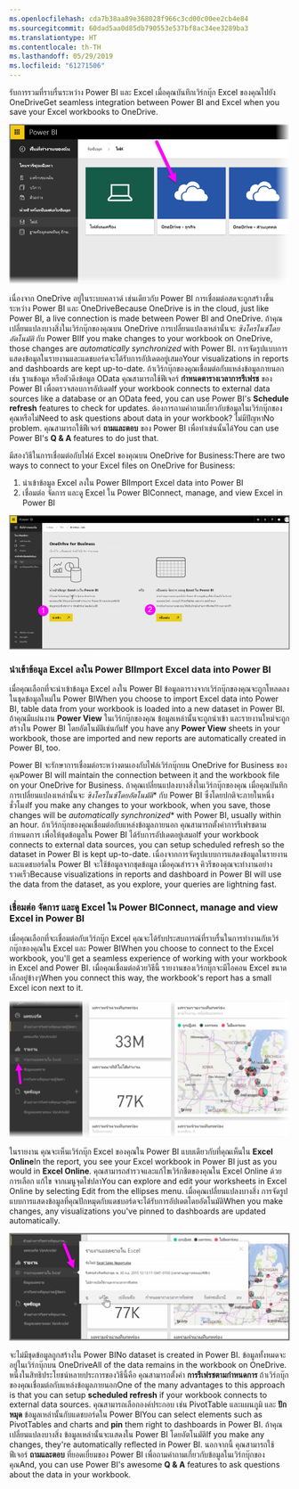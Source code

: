 ```yaml
---
ms.openlocfilehash: cda7b38aa89e368028f966c3cd00c00ee2cb4e84
ms.sourcegitcommit: 60dad5aa0d85db790553e537bf8ac34ee3289ba3
ms.translationtype: HT
ms.contentlocale: th-TH
ms.lasthandoff: 05/29/2019
ms.locfileid: "61271506"
---
```

<span data-ttu-id="72c6d-101">รับการรวมที่ราบรื่นระหว่าง Power BI และ Excel เมื่อคุณบันทึกเวิร์กบุ๊ก Excel ของคุณไปยัง OneDrive</span><span class="sxs-lookup"><span data-stu-id="72c6d-101">Get seamless integration between Power BI and Excel when you save your Excel workbooks to OneDrive.</span></span>

![](media/5-4-connect-onedrive-for-business/5-4_1.png)

<span data-ttu-id="72c6d-102">เนื่องจาก OneDrive อยู่ในระบบคลาวด์ เช่นเดียวกับ Power BI การเชื่อมต่อสดจะถูกสร้างขึ้นระหว่าง Power BI และ OneDrive</span><span class="sxs-lookup"><span data-stu-id="72c6d-102">Because OneDrive is in the cloud, just like Power BI, a live connection is made between Power BI and OneDrive.</span></span> <span data-ttu-id="72c6d-103">ถ้าคุณเปลี่ยนแปลงบางสิ่งในเวิร์กบุ๊กของคุณบน OneDrive การเปลี่ยนแปลงเหล่านั้นจะ *ซิงโครไนซ์โดยอัตโนมัติ* กับ Power BI</span><span class="sxs-lookup"><span data-stu-id="72c6d-103">If you make changes to your workbook on OneDrive, those changes are *automatically synchronized* with Power BI.</span></span> <span data-ttu-id="72c6d-104">การจัดรูปแบบการแสดงข้อมูลในรายงานและแดชบอร์ดจะได้รับการอัปเดตอยู่เสมอ</span><span class="sxs-lookup"><span data-stu-id="72c6d-104">Your visualizations in reports and dashboards are kept up-to-date.</span></span> <span data-ttu-id="72c6d-105">ถ้าเวิร์กบุ๊กของคุณเชื่อมต่อกับแหล่งข้อมูลภายนอก เช่น ฐานข้อมูล หรือตัวดึงข้อมูล OData คุณสามารถใช้ฟีเจอร์ **กำหนดตารางเวลาการรีเฟรช** ของ Power BI เพื่อตรวจสอบการอัปเดต</span><span class="sxs-lookup"><span data-stu-id="72c6d-105">If your workbook connects to external data sources like a database or an OData feed, you can use Power BI's **Schedule refresh** features to check for updates.</span></span> <span data-ttu-id="72c6d-106">ต้องการถามคำถามเกี่ยวกับข้อมูลในเวิร์กบุ๊กของคุณหรือไม่</span><span class="sxs-lookup"><span data-stu-id="72c6d-106">Need to ask questions about data in your workbook?</span></span> <span data-ttu-id="72c6d-107">ไม่มีปัญหา</span><span class="sxs-lookup"><span data-stu-id="72c6d-107">No problem.</span></span> <span data-ttu-id="72c6d-108">คุณสามารถใช้ฟีเจอร์ **ถามและตอบ** ของ Power BI เพื่อทำเช่นนั้นได้</span><span class="sxs-lookup"><span data-stu-id="72c6d-108">You can use Power BI's **Q & A** features to do just that.</span></span>

<span data-ttu-id="72c6d-109">มีสองวิธีในการเชื่อมต่อกับไฟล์ Excel ของคุณบน OneDrive for Business:</span><span class="sxs-lookup"><span data-stu-id="72c6d-109">There are two ways to connect to your Excel files on OneDrive for Business:</span></span>

1. <span data-ttu-id="72c6d-110">นำเข้าข้อมูล Excel ลงใน Power BI</span><span class="sxs-lookup"><span data-stu-id="72c6d-110">Import Excel data into Power BI</span></span>
2. <span data-ttu-id="72c6d-111">เชื่อมต่อ จัดการ และดู Excel ใน Power BI</span><span class="sxs-lookup"><span data-stu-id="72c6d-111">Connect, manage, and view Excel in Power BI</span></span>

![](media/5-4-connect-onedrive-for-business/5-4_3.png)

### <a name="import-excel-data-into-power-bi"></a><span data-ttu-id="72c6d-112">นำเข้าข้อมูล Excel ลงใน Power BI</span><span class="sxs-lookup"><span data-stu-id="72c6d-112">Import Excel data into Power BI</span></span>
<span data-ttu-id="72c6d-113">เมื่อคุณเลือกที่จะนำเข้าข้อมูล Excel ลงใน Power BI ข้อมูลตารางจากเวิร์กบุ๊กของคุณจะถูกโหลดลงในชุดข้อมูลใหม่ใน Power BI</span><span class="sxs-lookup"><span data-stu-id="72c6d-113">When you choose to import Excel data into Power BI, table data from your workbook is loaded into a new dataset in Power BI.</span></span> <span data-ttu-id="72c6d-114">ถ้าคุณมีแผ่นงาน **Power View** ในเวิร์กบุ๊กของคุณ ข้อมูลเหล่านั้นจะถูกนำเข้า และรายงานใหม่จะถูกสร้างใน Power BI โดยอัตโนมัติเช่นกัน</span><span class="sxs-lookup"><span data-stu-id="72c6d-114">If you have any **Power View** sheets in your workbook, those are imported and new reports are automatically created in Power BI, too.</span></span>

<span data-ttu-id="72c6d-115">Power BI จะรักษาการเชื่อมต่อระหว่างตนเองกับไฟล์เวิร์กบุ๊กบน OneDrive for Business ของคุณ</span><span class="sxs-lookup"><span data-stu-id="72c6d-115">Power BI will maintain the connection between it and the workbook file on your OneDrive for Business.</span></span> <span data-ttu-id="72c6d-116">ถ้าคุณเปลี่ยนแปลงบางสิ่งในเวิร์กบุ๊กของคุณ เมื่อคุณบันทึก การเปลี่ยนแปลงเหล่านั้นจะ *ซิงโครไนซ์โดยอัตโนมัติ*\* กับ Power BI ซึ่งโดยปกติจะภายในหนึ่งชั่วโมง</span><span class="sxs-lookup"><span data-stu-id="72c6d-116">If you make any changes to your workbook, when you save, those changes will be *automatically synchronized*\* with Power BI, usually within an hour.</span></span> <span data-ttu-id="72c6d-117">ถ้าเวิร์กบุ๊กของคุณเชื่อมต่อกับแหล่งข้อมูลภายนอก คุณสามารถตั้งค่าการรีเฟรชตามกำหนดการ เพื่อให้ชุดข้อมูลใน Power BI ได้รับการอัปเดตอยู่เสมอ</span><span class="sxs-lookup"><span data-stu-id="72c6d-117">If your workbook connects to external data sources, you can setup scheduled refresh so the dataset in Power BI is kept up-to-date.</span></span> <span data-ttu-id="72c6d-118">เนื่องจากการจัดรูปแบบการแสดงข้อมูลในรายงานและแดชบอร์ดใน Power BI จะใช้ข้อมูลจากชุดข้อมูล เมื่อคุณสำรวจ คิวรีของคุณจะทำงานอย่างรวดเร็ว</span><span class="sxs-lookup"><span data-stu-id="72c6d-118">Because visualizations in reports and dashboard in Power BI will use the data from the dataset, as you explore, your queries are lightning fast.</span></span>

### <a name="connect-manage-and-view-excel-in-power-bi"></a><span data-ttu-id="72c6d-119">เชื่อมต่อ จัดการ และดู Excel ใน Power BI</span><span class="sxs-lookup"><span data-stu-id="72c6d-119">Connect, manage and view Excel in Power BI</span></span>
<span data-ttu-id="72c6d-120">เมื่อคุณเลือกที่จะเชื่อมต่อกับเวิร์กบุ๊ก Excel คุณจะได้รับประสบการณ์ที่ราบรื่นในการทำงานกับเวิร์กบุ๊กของคุณใน Excel และ Power BI</span><span class="sxs-lookup"><span data-stu-id="72c6d-120">When you choose to connect to the Excel workbook, you'll get a seamless experience of working with your workbook in Excel and Power BI.</span></span> <span data-ttu-id="72c6d-121">เมื่อคุณเชื่อมต่อด้วยวิธีนี้ รายงานของเวิร์กบุ๊กจะมีไอคอน Excel ขนาดเล็กอยู่ข้างๆ</span><span class="sxs-lookup"><span data-stu-id="72c6d-121">When you connect this way, the workbook's report has a small Excel icon next to it.</span></span>

![](media/5-4-connect-onedrive-for-business/5-4_4.png)

<span data-ttu-id="72c6d-122">ในรายงาน คุณจะเห็นเวิร์กบุ๊ก Excel ของคุณใน Power BI แบบเดียวกับที่คุณเห็นใน **Excel Online**</span><span class="sxs-lookup"><span data-stu-id="72c6d-122">In the report, you see your Excel workbook in Power BI just as you would in **Excel Online**.</span></span> <span data-ttu-id="72c6d-123">คุณสามารถสำรวจและแก้ไขเวิร์กชีตของคุณใน Excel Online ด้วยการเลือก แก้ไข จากเมนูจุดไข่ปลา</span><span class="sxs-lookup"><span data-stu-id="72c6d-123">You can explore and edit your worksheets in Excel Online by selecting Edit from the ellipses menu.</span></span> <span data-ttu-id="72c6d-124">เมื่อคุณเปลี่ยนแปลงบางสิ่ง การจัดรูปแบบการแสดงข้อมูลที่คุณปักหมุดกับแดชบอร์ดจะได้รับการอัปเดตโดยอัตโนมัติ</span><span class="sxs-lookup"><span data-stu-id="72c6d-124">When you make changes, any visualizations you've pinned to dashboards are updated automatically.</span></span>

![](media/5-4-connect-onedrive-for-business/5-4_5.png)

<span data-ttu-id="72c6d-125">จะไม่มีชุดข้อมูลถูกสร้างใน Power BI</span><span class="sxs-lookup"><span data-stu-id="72c6d-125">No dataset is created in Power BI.</span></span> <span data-ttu-id="72c6d-126">ข้อมูลทั้งหมดจะอยู่ในเวิร์กบุ๊กบน OneDrive</span><span class="sxs-lookup"><span data-stu-id="72c6d-126">All of the data remains in the workbook on OneDrive.</span></span> <span data-ttu-id="72c6d-127">หนึ่งในสิทธิประโยชน์หลายประการของวิธีนี้คือ คุณสามารถตั้งค่า **การรีเฟรชตามกำหนดการ** ถ้าเวิร์กบุ๊กของคุณเชื่อมต่อกับแหล่งข้อมูลภายนอก</span><span class="sxs-lookup"><span data-stu-id="72c6d-127">One of the many advantages to this approach is that you can setup **scheduled refresh** if your workbook connects to external data sources.</span></span> <span data-ttu-id="72c6d-128">คุณสามารถเลือกองค์ประกอบ เช่น PivotTable และแผนภูมิ และ **ปักหมุด** ข้อมูลเหล่านั้นกับแดชบอร์ดใน Power BI</span><span class="sxs-lookup"><span data-stu-id="72c6d-128">You can select elements such as PivotTables and charts and **pin** them right to dashboards in Power BI.</span></span> <span data-ttu-id="72c6d-129">ถ้าคุณเปลี่ยนแปลงบางสิ่ง ข้อมูลเหล่านั้นจะแสดงใน Power BI โดยอัตโนมัติ</span><span class="sxs-lookup"><span data-stu-id="72c6d-129">If you make any changes, they're automatically reflected in Power BI.</span></span> <span data-ttu-id="72c6d-130">นอกจากนี้ คุณสามารถใช้ฟีเจอร์ **ถามและตอบ** ที่ยอดเยี่ยมของ Power BI เพื่อถามคำถามเกี่ยวกับข้อมูลในเวิร์กบุ๊กของคุณ</span><span class="sxs-lookup"><span data-stu-id="72c6d-130">And, you can use Power BI's awesome **Q & A** features to ask questions about the data in your workbook.</span></span>  

